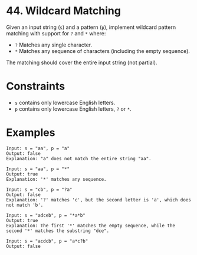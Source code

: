 # 44. Wildcard Matching

Given an input string (`s`) and a pattern (`p`), implement wildcard pattern matching with support
for `?` and `*` where:

- `?` Matches any single character.
- `*` Matches any sequence of characters (including the empty sequence).

The matching should cover the entire input string (not partial).

# Constraints

- `s` contains only lowercase English letters.
- `p` contains only lowercase English letters, `?` or `*`.

# Examples

```
Input: s = "aa", p = "a"
Output: false
Explanation: "a" does not match the entire string "aa".
```

```
Input: s = "aa", p = "*"
Output: true
Explanation: '*' matches any sequence.
```

``` 
Input: s = "cb", p = "?a"
Output: false
Explanation: '?' matches 'c', but the second letter is 'a', which does not match 'b'.
```

```
Input: s = "adceb", p = "*a*b"
Output: true
Explanation: The first '*' matches the empty sequence, while the second '*' matches the substring "dce".
```

```
Input: s = "acdcb", p = "a*c?b"
Output: false
```
